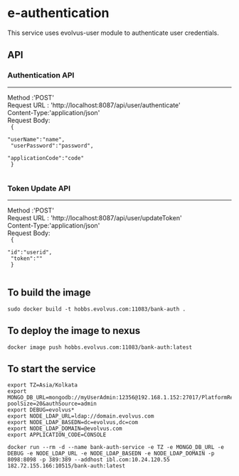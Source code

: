 # e-authentication

This service uses evolvus-user module to authenticate user credentials. <br/>

## API
### Authentication API
------------------------
Method :'POST'<br/>
Request URL : 'http://localhost:8087/api/user/authenticate'<br/>
Content-Type:'application/json'<br/>
Request Body:<br/>
<code>
{<br/>
	"userName":"name",<br/>
	"userPassword":"password",<br/>
	"applicationCode":"code"<br/>
}<br/>
 </code>
 
 ### Token Update API
 ---------------------
Method :'POST'<br/>
Request URL : 'http://localhost:8087/api/user/updateToken'<br/>
Content-Type:'application/json'<br/>
Request Body:<br/>
<code>
{<br/>
	"id":"userid",<br/>
	"token":"<Your Token>"<br/>
}<br/>
 </code>

## To build the image
```
sudo docker build -t hobbs.evolvus.com:11083/bank-auth .
```

## To deploy the image to nexus
```
docker image push hobbs.evolvus.com:11083/bank-auth:latest
```

## To start the service
```
export TZ=Asia/Kolkata
export MONGO_DB_URL=mongodb://myUserAdmin:12356@192.168.1.152:27017/PlatformRelease_Test?poolSize=20&authSource=admin
export DEBUG=evolvus*
export NODE_LDAP_URL=ldap://domain.evolvus.com
export NODE_LDAP_BASEDN=dc=evolvus,dc=com
export NODE_LDAP_DOMAIN=@evolvus.com
export APPLICATION_CODE=CONSOLE

docker run --rm -d --name bank-auth-service -e TZ -e MONGO_DB_URL -e DEBUG -e NODE_LDAP_URL -e NODE_LDAP_BASEDN -e NODE_LDAP_DOMAIN -p 8098:8098 -p 389:389 --addhost ibl.com:10.24.120.55 182.72.155.166:10515/bank-auth:latest
```
